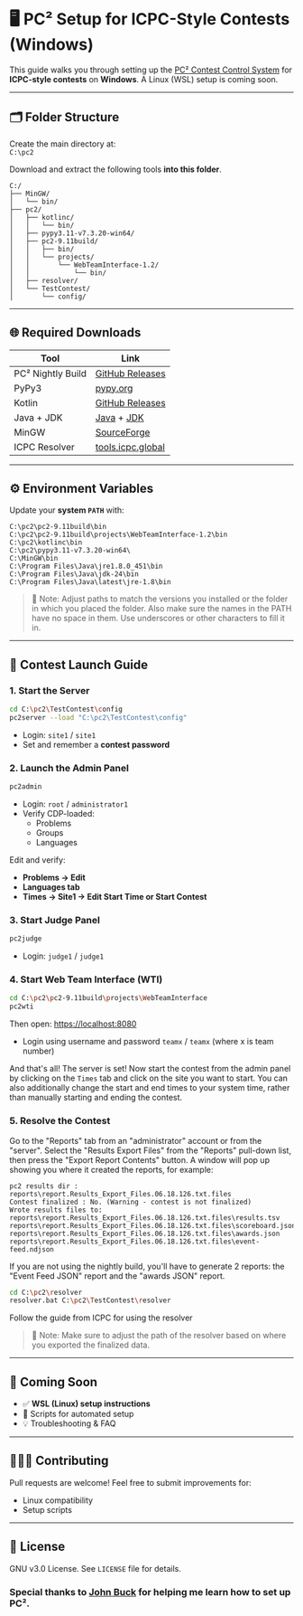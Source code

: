 # 🖥️ PC² Setup for ICPC-Style Contests (Windows)

This guide walks you through setting up the [PC² Contest Control System](https://github.com/pc2ccs) for **ICPC-style contests** on **Windows**. A Linux (WSL) setup is coming soon.

---

## 🗂️ Folder Structure

Create the main directory at:  
`C:\pc2`

Download and extract the following tools **into this folder**.

```
C:/
├── MinGW/
│   └── bin/
├── pc2/
│   ├── kotlinc/
│   │   └── bin/
│   ├── pypy3.11-v7.3.20-win64/
│   ├── pc2-9.11build/
│   │   ├── bin/
│   │   └── projects/
│   │       └── WebTeamInterface-1.2/
│   │           └── bin/
│   ├── resolver/
│   └── TestContest/
│       └── config/
```

---

## 🌐 Required Downloads

| Tool              | Link                                                                 |
|-------------------|----------------------------------------------------------------------|
| PC² Nightly Build | [GitHub Releases](https://github.com/pc2ccs/nightly-builds/tags)    |
| PyPy3             | [pypy.org](https://www.pypy.org/download.html)                      |
| Kotlin            | [GitHub Releases](https://github.com/JetBrains/kotlin/releases)     |
| Java + JDK        | [Java](https://www.java.com/en/download/) + [JDK](https://oracle.com/java/technologies/downloads/#jdk24-windows) |
| MinGW             | [SourceForge](https://sourceforge.net/projects/mingw/)               |
| ICPC Resolver     | [tools.icpc.global](https://tools.icpc.global/resolver/)             |

---

## ⚙️ Environment Variables

Update your **system `PATH`** with:

```
C:\pc2\pc2-9.11build\bin
C:\pc2\pc2-9.11build\projects\WebTeamInterface-1.2\bin
C:\pc2\kotlinc\bin
C:\pc2\pypy3.11-v7.3.20-win64\
C:\MinGW\bin
C:\Program Files\Java\jre1.8.0_451\bin
C:\Program Files\Java\jdk-24\bin
C:\Program Files\Java\latest\jre-1.8\bin
```

> 📝 Note: Adjust paths to match the versions you installed or the folder in which you placed the folder. Also make sure the names in the PATH have no space in them. Use underscores or other characters to fill it in.

---

## 🚀 Contest Launch Guide

### 1. Start the Server

```sh
cd C:\pc2\TestContest\config
pc2server --load "C:\pc2\TestContest\config"
```

- Login: `site1` / `site1`
- Set and remember a **contest password**

### 2. Launch the Admin Panel

```sh
pc2admin
```

- Login: `root` / `administrator1`
- Verify CDP-loaded:
  - Problems
  - Groups
  - Languages

Edit and verify:
- **Problems → Edit**
- **Languages tab**
- **Times → Site1 → Edit Start Time or Start Contest**

### 3. Start Judge Panel

```sh
pc2judge
```

- Login: `judge1` / `judge1`

### 4. Start Web Team Interface (WTI)

```sh
cd C:\pc2\pc2-9.11build\projects\WebTeamInterface
pc2wti
```

Then open: [https://localhost:8080](https://localhost:8080)

- Login using username and password `teamx` / `teamx` (where x is team number)

And that's all! The server is set! Now start the contest from the admin panel by clicking on the `Times` tab and click on the site you want to start. You can also additionally change the start and end times to your system time, rather than manually starting and ending the contest.

### 5. Resolve the Contest

Go to the "Reports" tab from an "administrator" account or from the "server".
Select the "Results Export Files"
from the "Reports" pull-down list, then press the "Export Report Contents" button. A window will pop up showing you
where it created the reports, for example:

```
pc2 results dir : reports\report.Results_Export_Files.06.18.126.txt.files
Contest finalized : No. (Warning - contest is not finalized)
Wrote results files to:
reports\report.Results_Export_Files.06.18.126.txt.files\results.tsv
reports\report.Results_Export_Files.06.18.126.txt.files\scoreboard.json
reports\report.Results_Export_Files.06.18.126.txt.files\awards.json
reports\report.Results_Export_Files.06.18.126.txt.files\event-feed.ndjson
```

If you are not using the nightly build, you'll have to generate 2 reports: the "Event Feed JSON" report and the "awards
JSON" report.

```sh 
cd C:\pc2\resolver
resolver.bat C:\pc2\TestContest\resolver
```

Follow the guide from ICPC for using the resolver 

> 📝 Note:  Make sure to adjust the path of the resolver based on where you exported the finalized data.
---

## 🧭 Coming Soon

- ✅ **WSL (Linux) setup instructions**
- 🔄 Scripts for automated setup
- 💡 Troubleshooting & FAQ

---

## 🧑‍🤝‍🧑 Contributing

Pull requests are welcome! Feel free to submit improvements for:
- Linux compatibility
- Setup scripts

---

## 📄 License

GNU v3.0 License. See `LICENSE` file for details.


### Special thanks to [John Buck](https://github.com/johnbrvc) for helping me learn how to set up PC².
